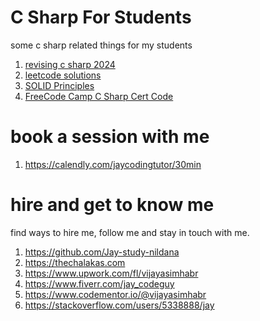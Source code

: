 # C Sharp For Students

some c sharp related things for my students

1. [revising c sharp 2024](CS2024)
1. [leetcode solutions](LC2024)
1. [SOLID Principles](SOLIDPrinciples)
1. [FreeCode Camp C Sharp Cert Code](FreeCodeCampCSharp)

# book a session with me

1. https://calendly.com/jaycodingtutor/30min

# hire and get to know me

find ways to hire me, follow me and stay in touch with me.

1. https://github.com/Jay-study-nildana
1. https://thechalakas.com
1. https://www.upwork.com/fl/vijayasimhabr
1. https://www.fiverr.com/jay_codeguy
1. https://www.codementor.io/@vijayasimhabr
1. https://stackoverflow.com/users/5338888/jay
